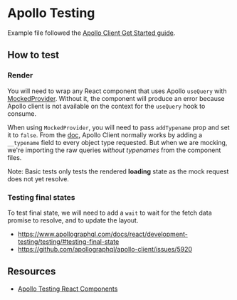 # Apollo Testing

Example file followed the [Apollo Client Get Started guide](https://www.apollographql.com/docs/react/get-started/).

## How to test

### Render

You will need to wrap any React component that uses Apollo `useQuery` with [MockedProvider](https://www.apollographql.com/docs/react/development-testing/testing/#mockedprovider). Without it, the component will produce an error because Apollo client is not available on the context for the `useQuery` hook to consume.

When using `MockedProvider`, you will need to pass `addTypename` prop and set it to `false`. From the [doc](https://www.apollographql.com/docs/react/development-testing/testing/#addtypename), Apollo Client normally works by adding a `__typename` field to every object type requested. But when we are mocking, we're importing the raw queries _without typenames_ from the component files.

Note: Basic tests only tests the rendered **loading** state as the mock request does not yet resolve.

### Testing final states

To test final state, we will need to add a `wait` to wait for the fetch data promise to resolve, and to update the layout.

- https://www.apollographql.com/docs/react/development-testing/testing/#testing-final-state
- https://github.com/apollographql/apollo-client/issues/5920

## Resources

- [Apollo Testing React Components](https://www.apollographql.com/docs/react/development-testing/testing/)
